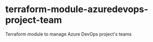 # terraform-module-azuredevops-project-team
Terraform module to manage Azure DevOps project's teams

